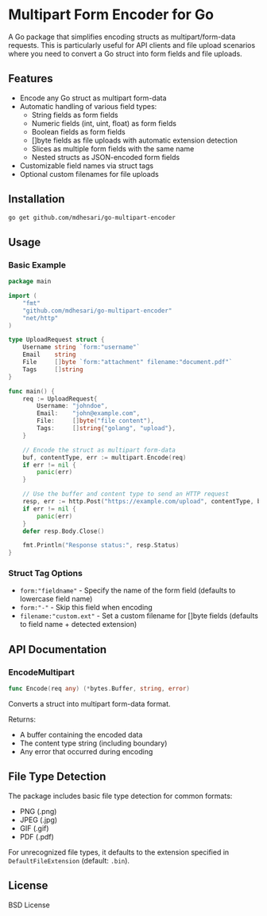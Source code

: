 # Multipart Form Encoder for Go

A Go package that simplifies encoding structs as multipart/form-data requests. This is particularly useful for API clients and file upload scenarios where you need to convert a Go struct into form fields and file uploads.

## Features

- Encode any Go struct as multipart form-data
- Automatic handling of various field types:
  - String fields as form fields
  - Numeric fields (int, uint, float) as form fields
  - Boolean fields as form fields 
  - []byte fields as file uploads with automatic extension detection
  - Slices as multiple form fields with the same name
  - Nested structs as JSON-encoded form fields
- Customizable field names via struct tags
- Optional custom filenames for file uploads

## Installation

```bash
go get github.com/mdhesari/go-multipart-encoder
```

## Usage

### Basic Example

```go
package main

import (
    "fmt"
    "github.com/mdhesari/go-multipart-encoder"
    "net/http"
)

type UploadRequest struct {
    Username string `form:"username"`
    Email    string
    File     []byte `form:"attachment" filename:"document.pdf"`
    Tags     []string
}

func main() {
    req := UploadRequest{
        Username: "johndoe",
        Email:    "john@example.com",
        File:     []byte("file content"),
        Tags:     []string{"golang", "upload"},
    }

    // Encode the struct as multipart form-data
    buf, contentType, err := multipart.Encode(req)
    if err != nil {
        panic(err)
    }

    // Use the buffer and content type to send an HTTP request
    resp, err := http.Post("https://example.com/upload", contentType, buf)
    if err != nil {
        panic(err)
    }
    defer resp.Body.Close()

    fmt.Println("Response status:", resp.Status)
}
```

### Struct Tag Options

- `form:"fieldname"` - Specify the name of the form field (defaults to lowercase field name)
- `form:"-"` - Skip this field when encoding
- `filename:"custom.ext"` - Set a custom filename for []byte fields (defaults to field name + detected extension)

## API Documentation

### EncodeMultipart

```go
func Encode(req any) (*bytes.Buffer, string, error)
```

Converts a struct into multipart form-data format. 

Returns:
- A buffer containing the encoded data
- The content type string (including boundary)
- Any error that occurred during encoding

## File Type Detection

The package includes basic file type detection for common formats:
- PNG (.png)
- JPEG (.jpg)
- GIF (.gif)
- PDF (.pdf)

For unrecognized file types, it defaults to the extension specified in `DefaultFileExtension` (default: `.bin`).

## License

BSD License
